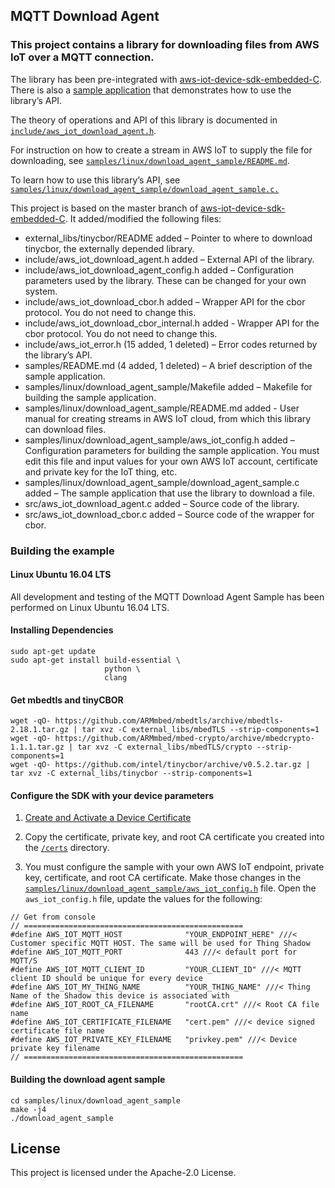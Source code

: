 ## MQTT Download Agent

### This project contains a library for downloading files from AWS IoT over a MQTT connection.

The library has been pre-integrated with [aws-iot-device-sdk-embedded-C](https://github.com/aws/aws-iot-device-sdk-embedded-C). There is also a [sample application](https://github.com/aws-samples/aws-iot-mqtt-download-agent/tree/master/samples/linux/download_agent_sample) that demonstrates how to use the library’s API.

The theory of operations and API of this library is documented in [`include/aws_iot_download_agent.h`](https://github.com/aws-samples/aws-iot-mqtt-download-agent/blob/master/include/aws_iot_download_agent.h).

For instruction on how to create a stream in AWS IoT to supply the file for downloading, see [`samples/linux/download_agent_sample/README.md`](https://github.com/aws-samples/aws-iot-mqtt-download-agent/blob/master/samples/linux/download_agent_sample/README.md).

To learn how to use this library’s API, see [`samples/linux/download_agent_sample/download_agent_sample.c.`](https://github.com/aws-samples/aws-iot-mqtt-download-agent/blob/master/samples/linux/download_agent_sample/download_agent_sample.c)

This project is based on the master branch of [aws-iot-device-sdk-embedded-C](https://github.com/aws/aws-iot-device-sdk-embedded-C). It added/modified the following files:
- external_libs/tinycbor/README added – Pointer to where to download tinycbor, the externally depended library.
- include/aws_iot_download_agent.h added – External API of the library.
- include/aws_iot_download_agent_config.h added – Configuration parameters used by the library. These can be changed for your own system.
- include/aws_iot_download_cbor.h added – Wrapper API for the cbor protocol. You do not need to change this.
- include/aws_iot_download_cbor_internal.h added - Wrapper API for the cbor protocol. You do not need to change this.
- include/aws_iot_error.h (15 added, 1 deleted) – Error codes returned by the library’s API.
- samples/README.md (4 added, 1 deleted) – A brief description of the sample application.
- samples/linux/download_agent_sample/Makefile added – Makefile for building the sample application.
- samples/linux/download_agent_sample/README.md added - User manual for creating streams in AWS IoT cloud, from which this library can download files.
- samples/linux/download_agent_sample/aws_iot_config.h added – Configuration parameters for building the sample application. You must edit this file and input values for your own AWS IoT account, certificate and private key for the IoT thing, etc.
- samples/linux/download_agent_sample/download_agent_sample.c added – The sample application that use the library to download a file.
- src/aws_iot_download_agent.c added – Source code of the library.
- src/aws_iot_download_cbor.c added – Source code of the wrapper for cbor.

### Building the example

#### Linux Ubuntu 16.04 LTS
All development and testing of the MQTT Download Agent Sample has been performed on Linux Ubuntu 16.04 LTS.

#### Installing Dependencies
```
sudo apt-get update
sudo apt-get install build-essential \
                     python \
                     clang
```

#### Get mbedtls and tinyCBOR
```
wget -qO- https://github.com/ARMmbed/mbedtls/archive/mbedtls-2.18.1.tar.gz | tar xvz -C external_libs/mbedTLS --strip-components=1
wget -qO- https://github.com/ARMmbed/mbed-crypto/archive/mbedcrypto-1.1.1.tar.gz | tar xvz -C external_libs/mbedTLS/crypto --strip-components=1
wget -qO- https://github.com/intel/tinycbor/archive/v0.5.2.tar.gz | tar xvz -C external_libs/tinycbor --strip-components=1
```

#### Configure the SDK with your device parameters
1. [Create and Activate a Device Certificate](https://docs.aws.amazon.com/iot/latest/developerguide/create-device-certificate.html)

2. Copy the certificate, private key, and root CA certificate you created into the [`/certs`](https://github.com/aws-samples/aws-iot-mqtt-download-agent/tree/master/certs) directory.

3. You must configure the sample with your own AWS IoT endpoint, private key, certificate, and root CA certificate. Make those changes in the [`samples/linux/download_agent_sample/aws_iot_config.h`](https://github.com/aws-samples/aws-iot-mqtt-download-agent/blob/master/samples/linux/download_agent_sample/aws_iot_config.h) file. Open the `aws_iot_config.h` file, update the values for the following:
```
// Get from console
// =================================================
#define AWS_IOT_MQTT_HOST              "YOUR_ENDPOINT_HERE" ///< Customer specific MQTT HOST. The same will be used for Thing Shadow
#define AWS_IOT_MQTT_PORT              443 ///< default port for MQTT/S
#define AWS_IOT_MQTT_CLIENT_ID         "YOUR_CLIENT_ID" ///< MQTT client ID should be unique for every device
#define AWS_IOT_MY_THING_NAME          "YOUR_THING_NAME" ///< Thing Name of the Shadow this device is associated with
#define AWS_IOT_ROOT_CA_FILENAME       "rootCA.crt" ///< Root CA file name
#define AWS_IOT_CERTIFICATE_FILENAME   "cert.pem" ///< device signed certificate file name
#define AWS_IOT_PRIVATE_KEY_FILENAME   "privkey.pem" ///< Device private key filename
// =================================================
```

#### Building the download agent sample
```
cd samples/linux/download_agent_sample
make -j4
./download_agent_sample
```

## License

This project is licensed under the Apache-2.0 License.
